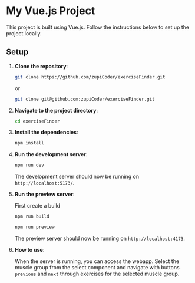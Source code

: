 # My Vue.js Project

This project is built using Vue.js. Follow the instructions below to set up the project locally.

## Setup

1. **Clone the repository**:

   ```bash
   git clone https://github.com/zupiCoder/exerciseFinder.git
   ```

   or

   ```bash
   git clone git@github.com:zupiCoder/exerciseFinder.git
   ```

2. **Navigate to the project directory**:

   ```bash
   cd exerciseFinder
   ```

3. **Install the dependencies**:

   ```bash
   npm install
   ```

4. **Run the development server**:

   ```bash
   npm run dev
   ```

   The development server should now be running on `http://localhost:5173/`.

5. **Run the preview server**:

   First create a build

   ```bash
   npm run build
   ```

   ```bash
   npm run preview
   ```

   The preview server should now be running on `http://localhost:4173`.

6. **How to use**:

   When the server is running, you can access the webapp. Select the muscle group from the select component and navigate with buttons `previous` and `next` through exercises for the selected muscle group.
